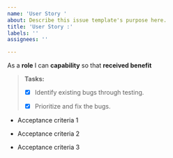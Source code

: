 ```yaml
---
name: 'User Story '
about: Describe this issue template's purpose here.
title: 'User Story :'
labels: ''
assignees: ''

---
```


As a **role** I can **capability** so that **received benefit**

> **Tasks:**
> 
> * [x]  Identify existing bugs through testing.
> * [x]  Prioritize and fix the bugs.
>
> 
- Acceptance criteria 1

- Acceptance criteria 2

- Acceptance criteria 3

